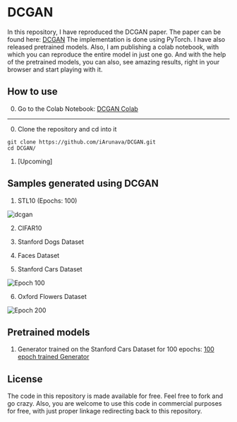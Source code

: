 # DCGAN

In this repository, I have reproduced the DCGAN paper. The paper can be found here: [DCGAN](https://arxiv.org/pdf/1511.06434.pdf)
The implementation is done using PyTorch. I have also released pretrained models.
Also, I am publishing a colab notebook, with which you can reproduce the entire model in just one go. And with the help
of the pretrained models, you can also, see amazing results, right in your browser and start playing with it.

## How to use

0. Go to the Colab Notebook: [DCGAN Colab](https://colab.research.google.com/github/iArunava/DCGAN/blob/master/DCGAN.ipynb)

---

0. Clone the repository and cd into it
```
git clone https://github.com/iArunava/DCGAN.git
cd DCGAN/
```

1. [Upcoming]

## Samples generated using DCGAN

1. STL10 (Epochs: 100)

![dcgan](https://user-images.githubusercontent.com/26242097/52493917-aca3b280-2bf2-11e9-95a5-aa68704f1d8e.png)

2. CIFAR10 

3. Stanford Dogs Dataset

4. Faces Dataset

5. Stanford Cars Dataset

![Epoch 100](https://github.com/iArunava/DCGAN/blob/master/results/cars/fake_99.png)

6. Oxford Flowers Dataset

![Epoch 200](https://github.com/iArunava/DCGAN/blob/master/results/flowers/fake_99%20(2).png)

## Pretrained models

1. Generator trained on the Stanford Cars Dataset for 100 epochs: [100 epoch trained Generator](http://bit.ly/g-100-cars)


## License

The code in this repository is made available for free. Feel free to fork and go crazy.
Also, you are welcome to use this code in commercial purposes for free, with just proper linkage
redirecting back to this repository.
